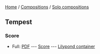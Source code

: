 [Home](/) / [Compositions](/compositions) / [Solo compositions](/compositions/solo)

## Tempest

### Score

* Full: [PDF](Tempest.pdf) --- [Score](_Tempest.ly) --- [Lilypond container](Tempest.ly)
